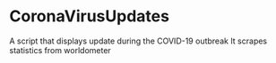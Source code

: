 # CoronaVirusUpdates
A script that displays update during the COVID-19 outbreak
It scrapes statistics from worldometer
